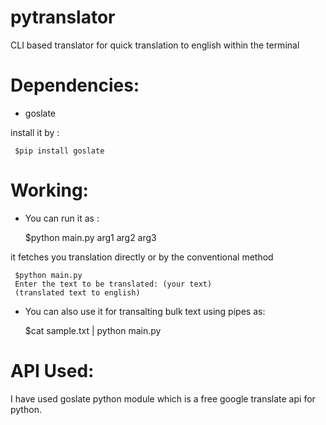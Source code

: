 pytranslator
============

CLI based translator for quick translation to english within the terminal

Dependencies:
=============
* goslate
 
install it by :

     $pip install goslate

Working:
========

* You can run it as :


     $python main.py arg1 arg2 arg3
     
it fetches you translation directly or by the conventional method

     $python main.py
     Enter the text to be translated: (your text)
     (translated text to english)

* You can also use it for transalting bulk text using pipes as:


	$cat sample.txt | python main.py


API Used:
=========

I have used goslate python module which is a free google translate api for python.
